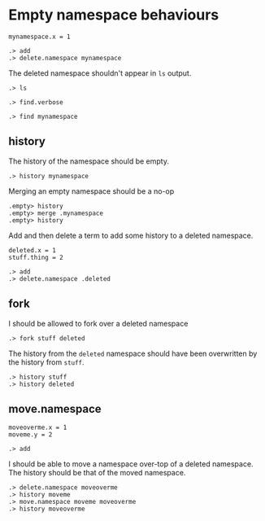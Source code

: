 # Empty namespace behaviours

```unison:hide
mynamespace.x = 1
```

```ucm:hide
.> add
.> delete.namespace mynamespace
```

The deleted namespace shouldn't appear in `ls` output.
```ucm:error
.> ls
```
```ucm:error
.> find.verbose
```
```ucm:error
.> find mynamespace
```

## history

The history of the namespace should be empty.

```ucm
.> history mynamespace
```

Merging an empty namespace should be a no-op

```ucm:error
.empty> history
.empty> merge .mynamespace
.empty> history
```

Add and then delete a term to add some history to a deleted namespace.

```unison:hide
deleted.x = 1
stuff.thing = 2
```

```ucm:hide
.> add
.> delete.namespace .deleted
```

## fork

I should be allowed to fork over a deleted namespace

```ucm
.> fork stuff deleted
```

The history from the `deleted` namespace should have been overwritten by the history from `stuff`.

```ucm
.> history stuff
.> history deleted
```

## move.namespace

```unison:hide
moveoverme.x = 1
moveme.y = 2
```

```ucm:hide
.> add
```

I should be able to move a namespace over-top of a deleted namespace.
The history should be that of the moved namespace.

```ucm
.> delete.namespace moveoverme
.> history moveme
.> move.namespace moveme moveoverme
.> history moveoverme
```
